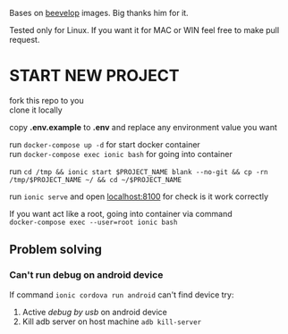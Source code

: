 Bases on [beevelop](https://github.com/beevelop/docker-ionic) images. Big thanks him for it.

Tested only for Linux. If you want it for MAC or WIN feel free to make pull request.

# START NEW PROJECT #

fork this repo to you  
clone it locally

copy **.env.example** to **.env** and replace any environment value you want

run `docker-compose up -d` for start docker container  
run `docker-compose exec ionic bash` for going into container

run `cd /tmp && ionic start $PROJECT_NAME blank --no-git && cp -rn /tmp/$PROJECT_NAME ~/ && cd ~/$PROJECT_NAME`

run `ionic serve` and open [localhost:8100](http://localhost:8100) for check is it work correctly

If you want act like a root, going into container via command  
`docker-compose exec --user=root ionic bash`

## Problem solving ##
### Can't run debug on android device ###
If command `ionic cordova run android` can't find device try:
1. Active _debug by usb_ on android device
2. Kill adb server on host machine `adb kill-server`
